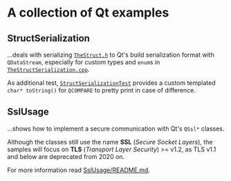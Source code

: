 # A collection of Qt examples

## StructSerialization
...deals with serializing [`TheStruct.h`] to Qt's build serialization format with `QDataStream`,
especially for custom types and `enum`s in [`TheStructSerialization.cpp`].

As additional test, [`StructSerializationTest`] provides a custom templated `char* toString()` for
`QCOMPARE` to pretty print in case of difference.

[`TheStruct.h`]: StructSerialization/TheStruct.h
[`TheStructSerialization.cpp`]: StructSerialization/TheStructSerialization.cpp
[`StructSerializationTest`]: StructSerialization/StructSerializationTest.cpp

## SslUsage
...shows how to implement a secure communication with Qt's `QSsl*` classes.

Although the classes still use the name **SSL** (_Secure Socket Layers_), the samples will focus on
**TLS** (_Transport Layer Security_) >= v1.2, as TLS v1.1 and below are deprecated from 2020 on.

For more information read [SslUsage/README.md](SslUsage/README.md).
